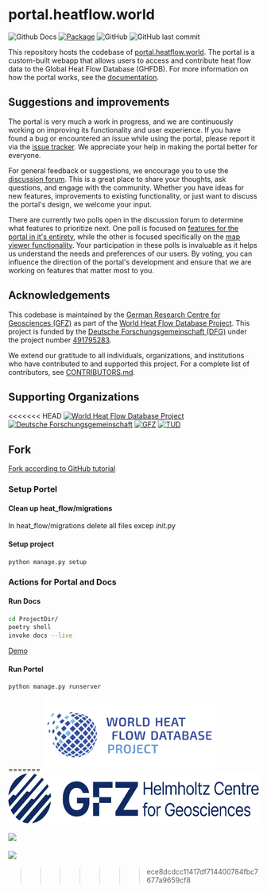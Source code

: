 # portal.heatflow.world

![Github Docs](https://readthedocs.org/projects/heatflowworld/badge/?version=latest&style=flat)
[![Package](https://github.com/ihfc-iugg/ghfdb-portal/actions/workflows/docker-build-and-publish.yml/badge.svg?branch=)](https://github.com/ihfc-iugg/ghfdb-portal/actions/workflows/docker-build-and-publish.yml)
![GitHub](https://img.shields.io/github/license/ihfc-iugg/ghfdb-portal)
![GitHub last commit](https://img.shields.io/github/last-commit/ihfc-iugg/ghfdb-portal)

This repository hosts the codebase of [portal.heatflow.world](https://portal.heatflow.world). The portal is a custom-built webapp that allows users to access and contribute heat flow data to the Global Heat Flow Database (GHFDB). For more information on how the portal works, see the [documentation](https://heatflowworld.readthedocs.io/).

## Suggestions and improvements

The portal is very much a work in progress, and we are continuously working on improving its functionality and user experience. If you have found a bug or encountered an issue while using the portal, please report it via the [issue tracker](https://github.com/ihfc-iugg/ghfdb-portal/issues). We appreciate your help in making the portal better for everyone.

For general feedback or suggestions, we encourage you to use the [discussion forum](https://github.com/ihfc-iugg/ghfdb-portal/discussions). This is a great place to share your thoughts, ask questions, and engage with the community. Whether you have ideas for new features, improvements to existing functionality, or just want to discuss the portal's design, we welcome your input.

There are currently two polls open in the discussion forum to determine what features to prioritize next. One poll is focused on [features for the portal in it's entirety](https://github.com/ihfc-iugg/ghfdb-portal/discussions/82), while the other is focused specifically on the [map viewer functionality](https://github.com/ihfc-iugg/ghfdb-portal/discussions/83). Your participation in these polls is invaluable as it helps us understand the needs and preferences of our users. By voting, you can influence the direction of the portal's development and ensure that we are working on features that matter most to you.

## Acknowledgements

This codebase is maintained by the [German Research Centre for Geosciences (GFZ)](https://www.gfz-potsdam.de/en/) as part of the [World Heat Flow Database Project](https://www.heatflow.world). This project is funded by the [Deutsche Forschungsgemeinschaft (DFG)](https://www.dfg.de) under the project number [491795283](https://gepris-extern.dfg.de/gepris/projekt/491795283).

We extend our gratitude to all individuals, organizations, and institutions who have contributed to and supported this project. For a complete list of contributors, see [CONTRIBUTORS.md](./CONTRIBUTORS.md).

## Supporting Organizations

<<<<<<< HEAD
[![World Heat Flow Database Project](./assets/img/brand/logo.png)](https://www.heatflow.world)
[![Deutsche Forschungsgemeinschaft](./assets/img/brand/DFG.gif)](https://www.dfg.de)
[![GFZ](./assets/img/brand/GFZ_logo.png)](https://www.gfz-potsdam.de)
[![TUD](./assets/img/brand/TUD_Logo_HKS41_57.png)](https://tu-dresden.de/)

## Fork

[Fork according to GitHub tutorial](https://docs.github.com/de/pull-requests/collaborating-with-pull-requests/working-with-forks/fork-a-repo#cloning-your-forked-repository)

### Setup Portel

#### Clean up heat_flow/migrations

In heat_flow/migrations delete all files excep _init_.py

#### Setup project

```bash
python manage.py setup
```

### Actions for Portal and Docs

#### Run Docs

```bash
cd ProjectDir/
poetry shell
invoke docs --live
```

[Demo](http://127.0.0.1:5000/mapping/index.html)

#### Run Portel

```bash
python manage.py runserver
```
=======
<a href="https://www.heatflow.world">
  <img src="./assets/img/brand/whfdb_logo.png" height="150">
</a>
<br>
<a href="https://www.gfz.de">
  <img src="./assets/img/brand/GFZ_english.jpg" height="100">
</a>
<br><br>
<a href="https://www.dfg.de">
  <img src="./assets/img/brand/DFG.gif" height="100">
</a>
<br><br>
<a href="https://tu-dresden.de/">
  <img src="./assets/img/brand/TUD_Logo_HKS41_57.png" height="100">
</a>
>>>>>>> ece8dcdcc11417df714400784fbc7677a9659cf8
